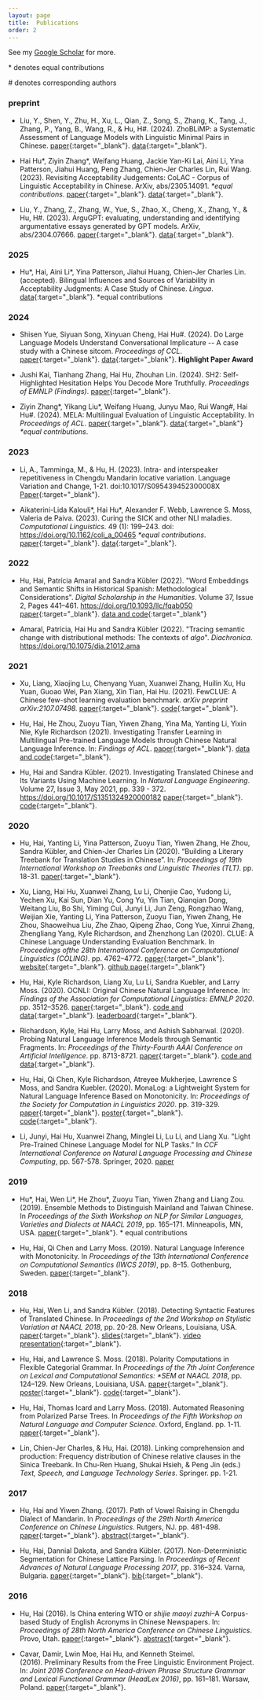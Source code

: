 ```yaml
---
layout: page
title:  Publications
order: 2
---
```


See my [Google Scholar](https://scholar.google.com/citations?user=G2RN6qMAAAAJ&hl=en) 
for more.

\* denotes equal contributions

\# denotes corresponding authors

### preprint

- Liu, Y., Shen, Y., Zhu, H., Xu, L., Qian, Z., Song, S., Zhang, K., Tang, J., Zhang, P., Yang, B., Wang, R., & Hu, H#. (2024). ZhoBLiMP: a Systematic Assessment of Language Models with Linguistic Minimal Pairs in Chinese. [paper](https://arxiv.org/abs/2411.06096){:target="_blank"}. [data](https://github.com/sjtu-compling/ZhoBLiMP){:target="_blank"}.

- Hai Hu\*, Ziyin Zhang\*, Weifang Huang, Jackie Yan-Ki Lai, Aini Li, Yina Patterson, Jiahui Huang, Peng Zhang, Chien-Jer Charles Lin, Rui Wang. (2023). Revisiting Acceptability Judgements: CoLAC - Corpus of Linguistic Acceptability in Chinese. ArXiv, abs/2305.14091. *\*equal contributions*. [paper](https://arxiv.org/abs/2305.14091){:target="_blank"}. [data](https://github.com/huhailinguist/CoLAC){:target="_blank"}.

- Liu, Y., Zhang, Z., Zhang, W., Yue, S., Zhao, X., Cheng, X., Zhang, Y., & Hu, H#. (2023). ArguGPT: evaluating, understanding and identifying argumentative essays generated by GPT models. ArXiv, abs/2304.07666. [paper](https://arxiv.org/abs/2304.07666){:target="_blank"}. [data](https://github.com/huhailinguist/ArguGPT){:target="_blank"}.

### 2025

- Hu\*, Hai, Aini Li\*, Yina Patterson, Jiahui Huang, Chien-Jer Charles Lin. (accepted). Bilingual Influences and Sources of Variability in Acceptability Judgments: A Case Study of Chinese. *Lingua*. [data](osf.io/z5pts/){:target="_blank"}. \*equal contributions


### 2024

- Shisen Yue, Siyuan Song, Xinyuan Cheng, Hai Hu#. (2024). Do Large Language Models Understand Conversational Implicature -- A case study with a Chinese sitcom. *Proceedings of CCL*. [paper](https://arxiv.org/abs/2404.19509){:target="_blank"}. [data](https://github.com/sjtu-compling/llm-pragmatics){:target="_blank"}. **Highlight Paper Award**

- Jushi Kai, Tianhang Zhang, Hai Hu, Zhouhan Lin. (2024). SH2: Self-Highlighted Hesitation Helps You Decode More Truthfully. *Proceedings of EMNLP (Findings)*. [paper](https://arxiv.org/abs/2401.05930){:target="_blank"}.

- Ziyin Zhang\*, Yikang Liu\*, Weifang Huang, Junyu Mao, Rui Wang#, Hai Hu#. (2024). MELA: Multilingual Evaluation of Linguistic Acceptability. In *Proceedings of ACL*. [paper](https://arxiv.org/abs/2311.09033){:target="_blank"}. [data](https://github.com/sjtu-compling/MELA){:target="_blank"} *\*equal contributions*.

### 2023

- Li, A., Tamminga, M., & Hu, H. (2023). Intra- and interspeaker repetitiveness in Chengdu Mandarin locative variation. Language Variation and Change, 1-21. doi:10.1017/S095439452300008X [Paper](https://www.cambridge.org/core/journals/language-variation-and-change/article/intra-and-interspeaker-repetitiveness-in-chengdu-mandarin-locative-variation/E85D1374E5CD166F2098C43441BA5B8F){:target="_blank"}.

- Aikaterini-Lida Kalouli\*, Hai Hu\*, Alexander F. Webb, Lawrence S. Moss, Valeria de Paiva. (2023). Curing the SICK and other NLI maladies. *Computational Linguistics*. 49 (1): 199–243. doi: https://doi.org/10.1162/coli_a_00465 *\*equal contributions*. [paper](https://doi.org/10.1162/coli_a_00465){:target="_blank"}. [data](https://github.com/huhailinguist/curing-SICK){:target="_blank"}.


### 2022

- Hu, Hai, Patrícia Amaral and Sandra Kübler (2022). "Word Embeddings and Semantic Shifts in Historical Spanish: Methodological Considerations". *Digital Scholarship in the Humanities*. Volume 37, Issue 2, Pages 441–461. https://doi.org/10.1093/llc/fqab050 [paper](https://academic.oup.com/dsh/advance-article-abstract/doi/10.1093/llc/fqab050/6357326?redirectedFrom=fulltext){:target="_blank"}. [data and code](https://github.com/pamaral1604/SemChangeSpanish){:target="_blank"}

- Amaral, Patrícia, Hai Hu and Sandra Kübler (2022). "Tracing semantic change with distributional methods: The contexts of _algo_". *Diachronica*. https://doi.org/10.1075/dia.21012.ama


### 2021

- Xu, Liang, Xiaojing Lu, Chenyang Yuan, Xuanwei Zhang, Huilin Xu, Hu Yuan, Guoao Wei, Pan Xiang, Xin Tian, Hai Hu. (2021). FewCLUE: A Chinese few-shot learning evaluation benchmark. _arXiv preprint arXiv:2107.07498._ [paper](https://arxiv.org/pdf/2107.07498.pdf){:target="_blank"}. [code](https://github.com/CLUEbenchmark/FewCLUE){:target="_blank"}.

- Hu, Hai, He Zhou, Zuoyu Tian, Yiwen Zhang, Yina Ma, Yanting Li, Yixin Nie, Kyle Richardson (2021). Investigating Transfer Learning in Multilingual Pre-trained Language Models through Chinese Natural Language Inference. In: *Findings of ACL*. [paper](https://arxiv.org/abs/2106.03983){:target="_blank"}. [data and code](https://github.com/huhailinguist/ChineseNLIProbing){:target="_blank"}.

- Hu, Hai and Sandra Kübler. (2021). Investigating Translated Chinese and Its Variants Using Machine Learning. In *Natural Language Engineering*. Volume 27, Issue 3, May 2021, pp. 339 - 372. https://doi.org/10.1017/S1351324920000182 [paper](http://dx.doi.org/10.1017/S1351324920000182){:target="_blank"}. [code](https://github.com/huhailinguist/translationese){:target="_blank"}.

### 2020

- Hu, Hai, Yanting Li, Yina Patterson, Zuoyu Tian, Yiwen Zhang, He Zhou, Sandra Kübler, and Chien-Jer Charles Lin (2020). “Building a Literary Treebank for  Translation Studies in Chinese”. In: *Proceedings of 19th International Workshop on Treebanks and Linguistic Theories (TLT)*. pp. 18-31. [paper](https://www.aclweb.org/anthology/2020.tlt-1.2.pdf){:target="_blank"}.

- Xu, Liang, Hai Hu, Xuanwei Zhang, Lu Li, Chenjie Cao, Yudong Li, Yechen Xu, Kai Sun, Dian Yu, Cong Yu, Yin Tian, Qianqian Dong, Weitang Liu, Bo Shi, Yiming Cui, Junyi Li, Jun Zeng, Rongzhao Wang, Weijian Xie, Yanting Li, Yina Patterson, Zuoyu Tian, Yiwen Zhang, He Zhou, Shaoweihua Liu, Zhe Zhao, Qipeng Zhao, Cong Yue, Xinrui Zhang, Zhengliang Yang, Kyle Richardson, and Zhenzhong Lan (2020). CLUE: A Chinese Language Understanding Evaluation Benchmark. In *Proceedings ofthe 28th International Conference on Computational Linguistics (COLING)*. pp. 4762–4772. [paper](https://www.aclweb.org/anthology/2020.coling-main.419){:target="_blank"}. [website](https://www.cluebenchmarks.com/){:target="_blank"}. [github page](https://github.com/CLUEbenchmark/CLUE){:target="_blank"}


- Hu, Hai, Kyle Richardson, Liang Xu, Lu Li, Sandra Kuebler, and Larry Moss. (2020). OCNLI: Original Chinese Natural Language Inference. In: *Findings of the Association for Computational Linguistics: EMNLP 2020*. pp. 3512–3526. [paper](https://www.aclweb.org/anthology/2020.findings-emnlp.314/){:target="_blank"}. [code and data](https://github.com/CLUEbenchmark/OCNLI){:target="_blank"}. [leaderboard](https://www.cluebenchmarks.com/nli.html){:target="_blank"}.

- Richardson, Kyle, Hai Hu, Larry Moss, and Ashish Sabharwal. (2020). Probing Natural Language Inference Models through Semantic Fragments. In: *Proceedings of the Thirty-Fourth AAAI Conference on Artificial Intelligence*. pp. 8713-8721. [paper](https://arxiv.org/abs/1909.07521){:target="_blank"}. [code and data](https://github.com/yakazimir/semantic_fragments){:target="_blank"}.

- Hu, Hai, Qi Chen, Kyle Richardson, Atreyee Mukherjee, Lawrence S Moss, and Sandra Kuebler. (2020). MonaLog: a Lightweight System for Natural Language Inference Based on Monotonicity. In: *Proceedings of the Society for Computation in Linguistics 2020*. pp. 319-329. [paper](https://scholarworks.umass.edu/scil/vol3/iss1/31/){:target="_blank"}. [poster](https://huhailinguist.github.io/projects/monalog_poster.pdf){:target="_blank"}. [code](https://github.com/huhailinguist/monalog){:target="_blank"}.

- Li, Junyi, Hai Hu, Xuanwei Zhang, Minglei Li, Lu Li, and Liang Xu. "Light Pre-Trained Chinese Language Model for NLP Tasks." In *CCF International Conference on Natural Language Processing and Chinese Computing*, pp. 567-578. Springer, 2020. [paper](https://link.springer.com/chapter/10.1007/978-3-030-60457-8_47)


### 2019

- Hu\*, Hai, Wen Li\*, He Zhou\*, Zuoyu Tian, Yiwen Zhang and Liang Zou. (2019). Ensemble Methods to Distinguish Mainland and Taiwan Chinese. In *Proceedings of the Sixth Workshop on NLP for Similar Languages, Varieties and Dialects at NAACL 2019*, pp. 165–171. Minneapolis, MN, USA. [paper](http://web.science.mq.edu.au/~smalmasi/vardial6/pdf/W19-1417.pdf){:target="_blank"}.
\* equal contributions

- Hu, Hai, Qi Chen and Larry Moss. (2019). Natural Language Inference with Monotonicity. In *Proceedings of the 13th International Conference on Computational Semantics (IWCS 2019)*, pp. 8–15. Gothenburg, Sweden. [paper](https://www.aclweb.org/anthology/W19-0502){:target="_blank"}.


### 2018

- Hu, Hai, Wen Li, and Sandra Kübler. (2018). Detecting Syntactic Features of Translated Chinese. In *Proceedings of the 2nd Workshop on Stylistic Variation at NAACL 2018*, pp. 20-28. New Orleans, Louisiana, USA. [paper](http://www.aclweb.org/anthology/W18-1603){:target="_blank"}. [slides](https://huhailinguist.github.io/projects/presentation_naacl_workshop_final.pdf){:target="_blank"}. [video presentation](https://www.youtube.com/watch?v=Q1WgnwIvVZE){:target="_blank"}.

- Hu, Hai, and Lawrence S. Moss. (2018). Polarity Computations in Flexible Categorial Grammar. In *Proceedings of the 7th Joint Conference on Lexical and Computational Semantics: \*SEM at NAACL 2018*, pp. 124–129. New Orleans, Louisiana, USA. [paper](http://aclweb.org/anthology/S18-2015){:target="_blank"}. [poster](https://huhailinguist.github.io/projects/starSemPoster.pdf){:target="_blank"}. [code](https://github.com/huhailinguist/ccg2mono){:target="_blank"}.

- Hu, Hai, Thomas Icard and Larry Moss. (2018). Automated Reasoning from Polarized Parse Trees. In *Proceedings of the Fifth Workshop on Natural Language and Computer Science*. Oxford, England. pp. 1-11. [paper](https://easychair.org/publications/preprint/xJmn){:target="_blank"}.

- Lin, Chien-Jer Charles, & Hu, Hai. (2018). Linking comprehension and production: Frequency distribution of Chinese relative clauses in the Sinica Treebank. In Chu-Ren Huang, Shukai Hsieh, & Peng Jin (eds.) *Text, Speech, and Language Technology Series*. Springer. pp. 1-21.

### 2017

- Hu, Hai and Yiwen Zhang. (2017). Path of Vowel Raising in Chengdu Dialect of Mandarin. In *Proceedings of the 29th North America Conference on Chinese Linguistics*. Rutgers, NJ. pp. 481-498. [paper](https://naccl.osu.edu/sites/naccl.osu.edu/files/29-Hu%26Zhang-p.481-498.pdf){:target="_blank"}. [abstract](NACCL29_Hu_IndianaUniv.pdf){:target="_blank"}.

- Hu, Hai, Dannial Dakota, and Sandra Kübler. (2017). Non-Deterministic Segmentation for Chinese Lattice Parsing. In *Proceedings of Recent Advances of Natural Language Processing 2017*, pp. 316–324. Varna, Bulgaria. [paper](http://acl-bg.org/proceedings/2017/RANLP%202017/pdf/RANLP043.pdf){:target="_blank"}. [bib](ranlp2017.bib.txt){:target="_blank"}.


### 2016  

- Hu, Hai (2016). Is China entering WTO or *shijie maoyi zuzhi*–A Corpus-based Study of English Acronyms in Chinese Newspapers. In: *Proceedings of 28th North America Conference on Chinese Linguistics*. Provo, Utah. [paper](https://arxiv.org/abs/1711.06895){:target="_blank"}. [abstract](2016_naccl_abstract_hai-hu.pdf){:target="_blank"}.

- Cavar, Damir, Lwin Moe, Hai Hu, and Kenneth Steimel. (2016). Preliminary Results from the Free Linguistic Environment Project. In: *Joint 2016 Conference on Head-driven Phrase Structure Grammar and Lexical Functional Grammar (HeadLex 2016)*, pp. 161–181. Warsaw, Poland. [paper](http://web.stanford.edu/group/cslipublications/cslipublications/HPSG/2016/headlex2016-cmhs.pdf){:target="_blank"}.

